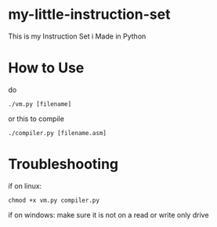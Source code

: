 # my-little-instruction-set

This is my Instruction Set i Made in Python

# How to Use

do
```
./vm.py [filename]
```
or this to compile
```
./compiler.py [filename.asm]
```

# Troubleshooting

if on linux:
```
chmod +x vm.py compiler.py
```

if on windows:
make sure it is not on a read or write only drive